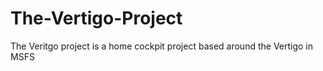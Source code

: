 # The-Vertigo-Project
The Veritgo project is a home cockpit project based around the Vertigo in MSFS
